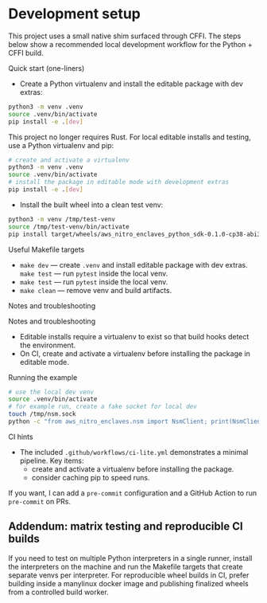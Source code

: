 Development setup
=================

This project uses a small native shim surfaced through CFFI. The steps below show a recommended local development workflow for the Python + CFFI build.

Quick start (one-liners)

- Create a Python virtualenv and install the editable package with dev extras:

```bash
python3 -m venv .venv
source .venv/bin/activate
pip install -e .[dev]
```

This project no longer requires Rust. For local editable installs and testing, use a Python virtualenv and pip:

```bash
# create and activate a virtualenv
python3 -m venv .venv
source .venv/bin/activate
# install the package in editable mode with development extras
pip install -e .[dev]
```

- Install the built wheel into a clean test venv:

```bash
python3 -m venv /tmp/test-venv
source /tmp/test-venv/bin/activate
pip install target/wheels/aws_nitro_enclaves_python_sdk-0.1.0-cp38-abi3-linux_x86_64.whl[dev]
```

Useful Makefile targets

- `make dev` — create `.venv` and install editable package with dev extras.
`make test` — run `pytest` inside the local venv.
- `make test` — run `pytest` inside the local venv.
- `make clean` — remove venv and build artifacts.

Notes and troubleshooting

Notes and troubleshooting

- Editable installs require a virtualenv to exist so that build hooks detect the environment.
- On CI, create and activate a virtualenv before installing the package in editable mode.



Running the example

```bash
# use the local dev venv
source .venv/bin/activate
# for example run, create a fake socket for local dev
touch /tmp/nsm.sock
python -c "from aws_nitro_enclaves.nsm import NsmClient; print(NsmClient(device_path='/tmp/nsm.sock').get_random(16))"
```

CI hints

- The included `.github/workflows/ci-lite.yml` demonstrates a minimal pipeline. Key items:
  - create and activate a virtualenv before installing the package.
  - consider caching pip to speed runs.

If you want, I can add a `pre-commit` configuration and a GitHub Action to run `pre-commit` on PRs.

Addendum: matrix testing and reproducible CI builds
--------------------------------------------------

If you need to test on multiple Python interpreters in a single runner, install the interpreters on the machine and run the Makefile targets that create separate venvs per interpreter. For reproducible wheel builds in CI, prefer building inside a manylinux docker image and publishing finalized wheels from a controlled build worker.

